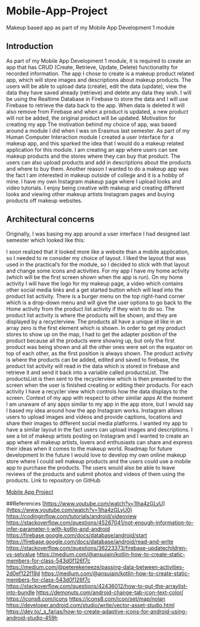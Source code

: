 # Mobile-App-Project
Makeup based app as part of my Mobile App Development 1 module



## Introduction
As part of my Mobile App Development 1 module, it is required to create an app that has CRUD (Create, Retrieve, Update, Delete) functionality for recorded information. The app I chose to create is a makeup product related app, which will store images and descriptions about makeup products. 
The users will be able to upload data (create), edit the data (update), view the data they have saved already (retrieve) and delete any data they wish. I will be using the Realtime Database in Firebase to store the data and I will use Firebase to retrieve the data back to the app. 
When data is deleted it will also remove from Firebase and when a product is updated, a new product will not be added, the original product will be updated.
Motivation for creating my app
The motivation behind my choice of app, was based around a module I did when I was on Erasmus last semester. As part of my Human Computer Interaction module I created a user interface for a makeup app, and this sparked the idea that I would do a makeup related application for this module. 
I am creating an app where users can see makeup products and the stores where they can buy that product. The users can also upload products and add in descriptions about the products and where to buy them.
Another reason I wanted to do a makeup app was the fact I am interested in makeup outside of college and it is a hobby of mine. I have my own Instagram makeup page where I upload looks and video tutorials. 
I enjoy being creative with makeup and creating different looks and viewing other makeup artists Instagram pages and buying products off makeup websites.








## Architectural concerns
Originally, I was basing my app around a user interface I had designed last semester which looked like this:
 
I soon realized that it looked more like a website than a mobile application, so I needed to re consider my choice of layout.
I liked the layout that was used in the practical’s for the module, so I decided to stick with that layout and change some icons and activities.
For my app I have my home activity (which will be the first screen shown when the app is run). On my home activity I will have the logo for my makeup page, a video which contains other social media links and a get started button which will lead into the product list activity.
There is a burger menu on the top right-hand corner which is a drop-down menu and will give the user options to go back to the Home activity from the product list activity if they wish to do so.
The product list activity is where the products will be shown, and they are displayed by a recyclerview. The products all have a unique id like in an array zero is the first element which is shown. In order to get my product stores to show up on the map, I had to get the adapter position of the product because all the products were showing up, but only the first product was being shown and all the other ones were set on the equator on top of each other, as the first position is always shown. 
The product activity is where the products can be added, edited and saved to firebase, the product list activity will read in the data which is stored in firebase and retrieve it and send it back into a variable called productsList. The productsList is then sent to the recyclerview which is then presented to the screen when the user is finished creating or editing their products.
For each activity I have a recycler view which controls how the data displays to the screen.
Context of my app with respect to other similar apps
At the moment I am unaware of any apps similar to my app in the app store, but I would say I based my idea around how the app Instagram works. Instagram allows users to upload images and videos and provide captions, locations and share their images to different social media platforms. I wanted my app to have a similar layout in the fact users can upload images and descriptions. I see a lot of makeup artists posting on Instagram and I wanted to create an app where all makeup artists, lovers and enthusiasts can share and express their ideas when it comes to the makeup world.
Roadmap for future development
In the future I would love to develop my own online makeup store where I could sell makeup products and the users could use a mobile app to purchase the products. The users would also be able to leave reviews of the products and submit photos and videos of them using the products.
Link to repository on GitHub

[Mobile App Project](https://github.com/michaelahealy9/Mobile-App-Project)





##References
[https://www.youtube.com/watch?v=1Iha4zGLyU](https://www.youtube.com/watch?v=1Iha4zGLyU0)
https://codinginflow.com/tutorials/android/videoview
https://stackoverflow.com/questions/45267041/not-enough-information-to-infer-parameter-t-with-kotlin-and-android
https://firebase.google.com/docs/database/android/start
https://firebase.google.com/docs/database/android/read-and-write
https://stackoverflow.com/questions/36223373/firebase-updatechildren-vs-setvalue
https://medium.com/@ansujain/kotlin-how-to-create-static-members-for-class-543d0f126f7c
https://medium.com/@peterekeneeze/passing-data-between-activities-2d0ef122f19d
https://medium.com/@ansujain/kotlin-how-to-create-static-members-for-class-543d0f126f7c
https://stackoverflow.com/questions/42436012/how-to-put-the-arraylist-into-bundle
https://demonuts.com/android-change-tab-icon-text-color/
https://icons8.com/icons
https://icons8.com/icon/set/map/nolan
https://developer.android.com/studio/write/vector-asset-studio.html
https://dev.to/_s_farias/how-to-create-adaptive-icons-for-android-using-android-studio-459h
